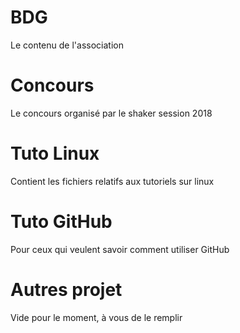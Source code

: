# BDG
Le contenu de l'association

# Concours
Le concours organisé par le shaker session 2018

# Tuto Linux
Contient les fichiers relatifs aux tutoriels sur linux

# Tuto GitHub
Pour ceux qui veulent savoir comment utiliser GitHub

# Autres projet
Vide pour le moment, à vous de le remplir
